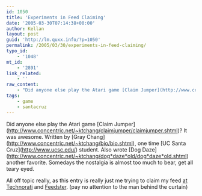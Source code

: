 ```yaml
---
id: 1050
title: 'Experiments in Feed Claiming'
date: '2005-03-30T07:14:38+00:00'
author: Kellan
layout: post
guid: 'http://lm.quxx.info/?p=1050'
permalink: /2005/03/30/experiments-in-feed-claiming/
typo_id:
    - '1048'
mt_id:
    - '2891'
link_related:
    - ''
raw_content:
    - "Did anyone else play the Atari game [Claim Jumper](http://www.concentric.net/~ktchang/claimjumper/claimjumper.shtml)? It was awesome.  Written by [Gray Chang](http://www.concentric.net/~ktchang/bio/bio.shtml), one time [UC Santa Cruz](http://www.ucsc.edu/) student. Also wrote [Dog Daze](http://www.concentric.net/~ktchang/dog_daze_old/dog_daze_old.shtml) another favorite.  Somedays the nostalgia is almost too much to bear, get all teary eyed.\n\nAll off topic really, as this entry is really just me trying to claim my feed <a href=\\\"http://www.technorati.com/claim/6ck4ektgd\\\" rel=\\\"me\\\"> at Technorati</a> and <a href=\\\"http://feedster.com/claimfeed.php?key=e75bcb5994e72c5cf8405cdef276bf32\\\">Feedster</a>. (pay no attention to the man behind the curtain)"
tags:
    - game
    - santacruz
---
```


Did anyone else play the Atari game \[Claim Jumper\](http://www.concentric.net/~ktchang/claimjumper/claimjumper.shtml)? It was awesome. Written by \[Gray Chang\](http://www.concentric.net/~ktchang/bio/bio.shtml), one time \[UC Santa Cruz\](http://www.ucsc.edu/) student. Also wrote \[Dog Daze\](http://www.concentric.net/~ktchang/dog*daze*old/dog*daze*old.shtml) another favorite. Somedays the nostalgia is almost too much to bear, get all teary eyed.

All off topic really, as this entry is really just me trying to claim my feed [ at Technorati](http://www.technorati.com/claim/6ck4ektgd) and [Feedster](http://feedster.com/claimfeed.php?key=e75bcb5994e72c5cf8405cdef276bf32). (pay no attention to the man behind the curtain)